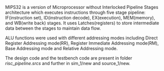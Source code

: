MIPS32 is a version of Microprocessor without Interlocked Pipeline Stages architecture which executes instructions
through five stage pipeline: IF(instruction set), ID(instruction decode), EX(execution), MEM(memory), and
WB(write back) stages. It uses Latches(registers) to store intermediate data between the stages to maintain data flow.
  
ALU functions were used with different addressing modes including Direct Register Addressing mode(RR), Register
Immediate Addressing mode(RM), Base Addressing mode and Relative Addressing mode.

The design code and the testbench code are present in folder *risc_pipeline.srcs* and further in sim_1/new and source_1/new.

